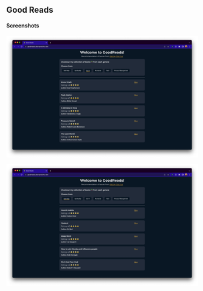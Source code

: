 ## Good Reads

#### Screenshots

![screenshot-1](./public/good-reads-1.jpg)

![screenshot-2](./public/good-reads-2.jpg)
